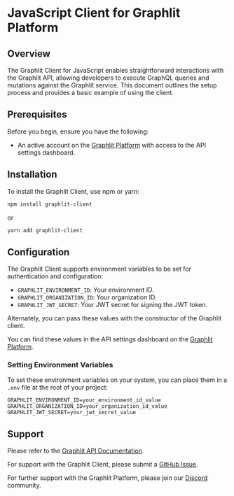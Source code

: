# JavaScript Client for Graphlit Platform
## Overview

The Graphlit Client for JavaScript enables straightforward interactions with the Graphlit API, allowing developers to execute GraphQL queries and mutations against the Graphlit service. This document outlines the setup process and provides a basic example of using the client.

## Prerequisites

Before you begin, ensure you have the following:

- An active account on the [Graphlit Platform](https://portal.graphlit.dev) with access to the API settings dashboard.

## Installation

To install the Graphlit Client, use npm or yarn:

```bash
npm install graphlit-client
```
or
```bash
yarn add graphlit-client
```

## Configuration

The Graphlit Client supports environment variables to be set for authentication and configuration:

- `GRAPHLIT_ENVIRONMENT_ID`: Your environment ID.
- `GRAPHLIT_ORGANIZATION_ID`: Your organization ID.
- `GRAPHLIT_JWT_SECRET`: Your JWT secret for signing the JWT token.

Alternately, you can pass these values with the constructor of the Graphlit client.

You can find these values in the API settings dashboard on the [Graphlit Platform](https://portal.graphlit.dev).

### Setting Environment Variables

To set these environment variables on your system, you can place them in a `.env` file at the root of your project:

```env
GRAPHLIT_ENVIRONMENT_ID=your_environment_id_value
GRAPHLIT_ORGANIZATION_ID=your_organization_id_value
GRAPHLIT_JWT_SECRET=your_jwt_secret_value
```

## Support

Please refer to the [Graphlit API Documentation](https://docs.graphlit.dev/).

For support with the Graphlit Client, please submit a [GitHub Issue](https://github.com/graphlit/graphlit-client-typescript/issues).  

For further support with the Graphlit Platform, please join our [Discord](https://discord.gg/ygFmfjy3Qx) community.
